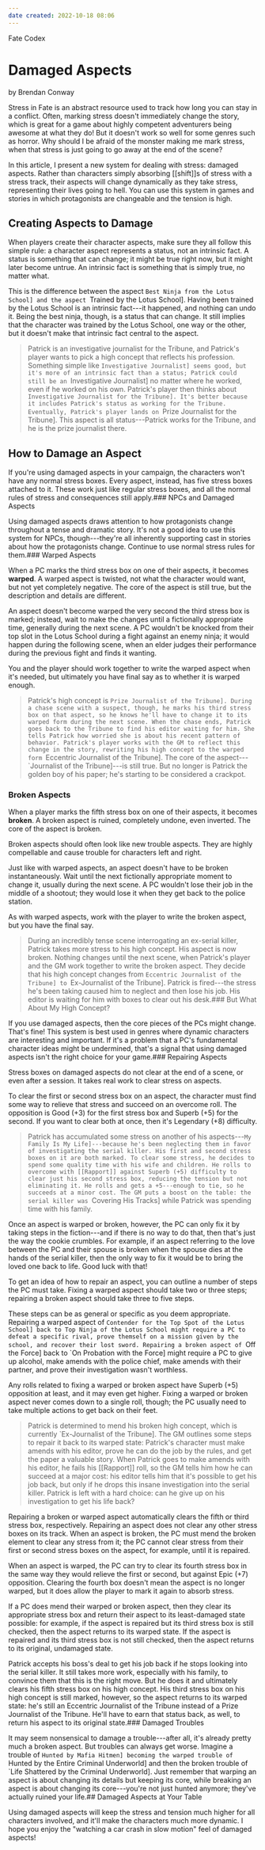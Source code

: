 ```yaml
---
date created: 2022-10-18 08:06
---
```


Fate Codex

# Damaged Aspects

by Brendan Conway

Stress in Fate is an abstract resource used to track how long you can
stay in a conflict. Often, marking stress doesn't immediately change the
story, which is great for a game about highly competent adventurers
being awesome at what they do! But it doesn't work so well for some
genres such as horror. Why should I be afraid of the monster making me
mark stress, when that stress is just going to go away at the end of the
scene?

In this article, I present a new system for dealing with stress: damaged
aspects. Rather than characters simply absorbing [[shift]]s of stress with a
stress track, their aspects will change dynamically as they take stress,
representing their lives going to hell. You can use this system in games
and stories in which protagonists are changeable and the tension is
high.

## Creating Aspects to Damage

When players create their character aspects, make sure they all follow
this simple rule: a character aspect represents a status, not an
intrinsic fact. A status is something that can change; it might be true
right now, but it might later become untrue. An intrinsic fact is
something that is simply true, no matter what.

This is the difference between the aspect `Best Ninja from the Lotus
School] and the aspect `Trained by the Lotus School].
Having been trained by the Lotus School is an intrinsic fact---it
happened, and nothing can undo it. Being the best ninja, though, is a
status that can change. It still implies that the character was trained
by the Lotus School, one way or the other, but it doesn't make that
intrinsic fact central to the aspect.

> Patrick is an investigative journalist for the Tribune, and Patrick's
> player wants to pick a high concept that reflects his profession.
> Something simple like `Investigative Journalist] seems good,
> but it's more of an intrinsic fact than a status; Patrick could still
> be an `Investigative Journalist] no matter where he worked,
> even if he worked on his own. Patrick's player then thinks about
> `Investigative Journalist for the Tribune]. It's better
> because it includes Patrick's status as working for the Tribune.
> Eventually, Patrick's player lands on `Prize Journalist for the
> Tribune]. This aspect is all status---Patrick works for the
> Tribune, and he is the prize journalist there.

## How to Damage an Aspect

If you're using damaged aspects in your campaign, the characters won't
have any normal stress boxes. Every aspect, instead, has five stress
boxes attached to it. These work just like regular stress boxes, and all
the normal rules of stress and consequences still apply.### NPCs and Damaged Aspects

Using damaged aspects draws attention to how protagonists change
throughout a tense and dramatic story. It's not a good idea to use this
system for NPCs, though---they're all inherently supporting cast in
stories about how the protagonists change. Continue to use normal stress
rules for them.### Warped Aspects

When a PC marks the third stress box on one of their aspects, it becomes
**warped**. A warped aspect is twisted, not what the character would
want, but not yet completely negative. The core of the aspect is still
true, but the description and details are different.

An aspect doesn't become warped the very second the third stress box is
marked; instead, wait to make the changes until a fictionally
appropriate time, generally during the next scene. A PC wouldn't be
knocked from their top slot in the Lotus School during a fight against
an enemy ninja; it would happen during the following scene, when an
elder judges their performance during the previous fight and finds it
wanting.

You and the player should work together to write the warped aspect when
it's needed, but ultimately you have final say as to whether it is
warped enough.

> Patrick's high concept is `Prize Journalist of the Tribune].
> During a chase scene with a suspect, though, he marks his third stress
> box on that aspect, so he knows he'll have to change it to its warped
> form during the next scene. When the chase ends, Patrick goes back to
> the Tribune to find his editor waiting for him. She tells Patrick how
> worried she is about his recent pattern of behavior. Patrick's player
> works with the GM to reflect this change in the story, rewriting his
> high concept to the warped form `Eccentric Journalist of the
> Tribune]. The core of the aspect---`Journalist of the
> Tribune]---is still true. But no longer is Patrick the golden
> boy of his paper; he's starting to be considered a crackpot.

### Broken Aspects

When a player marks the fifth stress box on one of their aspects, it
becomes **broken**. A broken aspect is ruined, completely undone, even
inverted. The core of the aspect is broken.

Broken aspects should often look like new trouble aspects. They are
highly compellable and cause trouble for characters left and right.

Just like with warped aspects, an aspect doesn't have to be broken
instantaneously. Wait until the next fictionally appropriate moment to
change it, usually during the next scene. A PC wouldn't lose their job
in the middle of a shootout; they would lose it when they get back to
the police station.

As with warped aspects, work with the player to write the broken aspect,
but you have the final say.

> During an incredibly tense scene interrogating an ex-serial killer,
> Patrick takes more stress to his high concept. His aspect is now
> broken. Nothing changes until the next scene, when Patrick's player
> and the GM work together to write the broken aspect. They decide that
> his high concept changes from `Eccentric Journalist of the
> Tribune] to `Ex-Journalist of the Tribune]. Patrick
> is fired---the stress he's been taking caused him to neglect and then
> lose his job. His editor is waiting for him with boxes to clear out
> his desk.### But What About My High Concept?

If you use damaged aspects, then the core pieces of the PCs might
change. That's fine! This system is best used in genres where dynamic
characters are interesting and important. If it's a problem that a PC's
fundamental character ideas might be undermined, that's a signal that
using damaged aspects isn't the right choice for your game.### Repairing Aspects

Stress boxes on damaged aspects do not clear at the end of a scene, or
even after a session. It takes real work to clear stress on aspects.

To clear the first or second stress box on an aspect, the character must
find some way to relieve that stress and succeed on an overcome roll.
The opposition is Good (+3) for the first stress box and Superb (+5) for
the second. If you want to clear both at once, then it's Legendary (+8)
difficulty.

> Patrick has accumulated some stress on another of his aspects---`My
> Family Is My Life]---because he's been neglecting them in
> favor of investigating the serial killer. His first and second stress
> boxes on it are both marked. To clear some stress, he decides to spend
> some quality time with his wife and children. He rolls to overcome
> with [[Rapport]] against Superb (+5) difficulty to clear just his second
> stress box, reducing the tension but not eliminating it. He rolls and
> gets a +5---enough to tie, so he succeeds at a minor cost. The GM puts
> a boost on the table: the serial killer was `Covering His
> Tracks] while Patrick was spending time with his family.

Once an aspect is warped or broken, however, the PC can only fix it by
taking steps in the fiction---and if there is no way to do that, then
that's just the way the cookie crumbles. For example, if an aspect
referring to the love between the PC and their spouse is broken when the
spouse dies at the hands of the serial killer, then the only way to fix
it would be to bring the loved one back to life. Good luck with that!

To get an idea of how to repair an aspect, you can outline a number of
steps the PC must take. Fixing a warped aspect should take two or three
steps; repairing a broken aspect should take three to five steps.

These steps can be as general or specific as you deem appropriate.
Repairing a warped aspect of `Contender for the Top Spot of the Lotus
School] back to Top Ninja of the Lotus School might require a
PC to defeat a specific rival, prove themself on a mission given by the
school, and recover their lost sword. Repairing a broken aspect of `Off
the Force] back to `On Probation with the Force] might
require a PC to give up alcohol, make amends with the police chief, make
amends with their partner, and prove their investigation wasn't
worthless.

Any rolls related to fixing a warped or broken aspect have Superb (+5)
opposition at least, and it may even get higher. Fixing a warped or
broken aspect never comes down to a single roll, though; the PC usually
need to take multiple actions to get back on their feet.

> Patrick is determined to mend his broken high concept, which is
> currently `Ex-Journalist of the Tribune]. The GM outlines
> some steps to repair it back to its warped state: Patrick's character
> must make amends with his editor, prove he can do the job by the
> rules, and get the paper a valuable story. When Patrick goes to make
> amends with his editor, he fails his [[Rapport]] roll, so the GM tells him
> how he can succeed at a major cost: his editor tells him that it's
> possible to get his job back, but only if he drops this insane
> investigation into the serial killer. Patrick is left with a hard
> choice: can he give up on his investigation to get his life back?

Repairing a broken or warped aspect automatically clears the fifth or
third stress box, respectively. Repairing an aspect does not clear any
other stress boxes on its track. When an aspect is broken, the PC must
mend the broken element to clear any stress from it; the PC cannot clear
stress from their first or second stress boxes on the aspect, for
example, until it is repaired.

When an aspect is warped, the PC can try to clear its fourth stress box
in the same way they would relieve the first or second, but against Epic
(+7) opposition. Clearing the fourth box doesn't mean the aspect is no
longer warped, but it does allow the player to mark it again to absorb
stress.

If a PC does mend their warped or broken aspect, then they clear its
appropriate stress box and return their aspect to its least-damaged
state possible: for example, if the aspect is repaired but its third
stress box is still checked, then the aspect returns to its warped
state. If the aspect is repaired and its third stress box is not still
checked, then the aspect returns to its original, undamaged state.

Patrick accepts his boss's deal to get his job back if he stops looking
into the serial killer. It still takes more work, especially with his
family, to convince them that this is the right move. But he does it and
ultimately clears his fifth stress box on his high concept. His third
stress box on his high concept is still marked, however, so the aspect
returns to its warped state: he's still an Eccentric Journalist of the
Tribune instead of a Prize Journalist of the Tribune. He'll have to earn
that status back, as well, to return his aspect to its original state.### Damaged Troubles

It may seem nonsensical to damage a trouble---after all, it's already
pretty much a broken aspect. But troubles can always get worse. Imagine
a trouble of `Hunted by Mafia Hitmen] becoming the warped
trouble of `Hunted by the Entire Criminal Underworld] and then
the broken trouble of `Life Shattered by the Criminal
Underworld]. Just remember that warping an aspect is about
changing its details but keeping its core, while breaking an aspect is
about changing its core---you're not just hunted anymore; they've
actually ruined your life.## Damaged Aspects at Your Table

Using damaged aspects will keep the stress and tension much higher for
all characters involved, and it'll make the characters much more
dynamic. I hope you enjoy the "watching a car crash in slow motion" feel
of damaged aspects!

